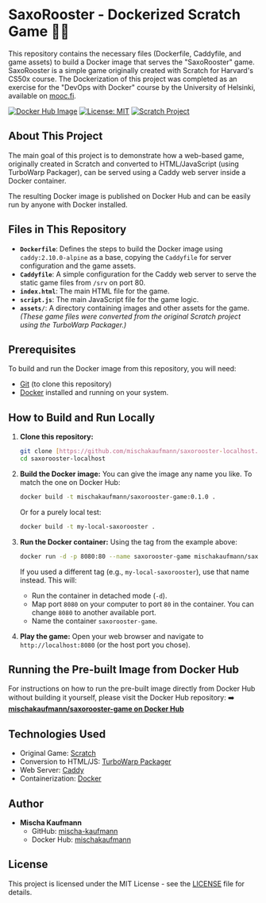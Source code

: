# SaxoRooster - Dockerized Scratch Game 🎷🐔

This repository contains the necessary files (Dockerfile, Caddyfile, and game assets) to build a Docker image that serves the "SaxoRooster" game. SaxoRooster is a simple game originally created with Scratch for Harvard's CS50x course. The Dockerization of this project was completed as an exercise for the "DevOps with Docker" course by the University of Helsinki, available on [mooc.fi](https://www.mooc.fi/en/).

[![Docker Hub Image](https://img.shields.io/badge/Docker%20Hub-mischakaufmann%2Fsaxorooster--game-blue?logo=docker)](https://hub.docker.com/r/mischakaufmann/saxorooster-game)
[![License: MIT](https://img.shields.io/badge/License-MIT-yellow.svg)](https://opensource.org/licenses/MIT)
[![Scratch Project](https://img.shields.io/badge/Scratch-View%20Project-orange.svg)](https://scratch.mit.edu/projects/1070411335/)

## About This Project

The main goal of this project is to demonstrate how a web-based game, originally created in Scratch and converted to HTML/JavaScript (using TurboWarp Packager), can be served using a Caddy web server inside a Docker container.

The resulting Docker image is published on Docker Hub and can be easily run by anyone with Docker installed.

## Files in This Repository

- **`Dockerfile`**: Defines the steps to build the Docker image using `caddy:2.10.0-alpine` as a base, copying the `Caddyfile` for server configuration and the game assets.
- **`Caddyfile`**: A simple configuration for the Caddy web server to serve the static game files from `/srv` on port 80.
- **`index.html`**: The main HTML file for the game.
- **`script.js`**: The main JavaScript file for the game logic.
- **`assets/`**: A directory containing images and other assets for the game.
    *(These game files were converted from the original Scratch project using the TurboWarp Packager.)*

## Prerequisites

To build and run the Docker image from this repository, you will need:
- [Git](https://git-scm.com/downloads) (to clone this repository)
- [Docker](https://docs.docker.com/get-docker/) installed and running on your system.

## How to Build and Run Locally

1.  **Clone this repository:**
    ```bash
    git clone [https://github.com/mischakaufmann/saxorooster-localhost.git](https://github.com/mischakaufmann/saxorooster-localhost.git)
    cd saxorooster-localhost
    ```

2.  **Build the Docker image:**
    You can give the image any name you like. To match the one on Docker Hub:
    ```bash
    docker build -t mischakaufmann/saxorooster-game:0.1.0 .
    ```
    Or for a purely local test:
    ```bash
    docker build -t my-local-saxorooster .
    ```

3.  **Run the Docker container:**
    Using the tag from the example above:
    ```bash
    docker run -d -p 8080:80 --name saxorooster-game mischakaufmann/saxorooster-game:0.1.0
    ```
    If you used a different tag (e.g., `my-local-saxorooster`), use that name instead.
    This will:
    - Run the container in detached mode (`-d`).
    - Map port `8080` on your computer to port `80` in the container. You can change `8080` to another available port.
    - Name the container `saxorooster-game`.

4.  **Play the game:**
    Open your web browser and navigate to `http://localhost:8080` (or the host port you chose).

## Running the Pre-built Image from Docker Hub

For instructions on how to run the pre-built image directly from Docker Hub without building it yourself, please visit the Docker Hub repository:
➡️ **[mischakaufmann/saxorooster-game on Docker Hub](https://hub.docker.com/r/mischakaufmann/saxorooster-game)**

## Technologies Used

- Original Game: [Scratch](https://scratch.mit.edu/projects/1070411335)
- Conversion to HTML/JS: [TurboWarp Packager](https://turbowarp.org/packager/)
- Web Server: [Caddy](https://caddyserver.com/)
- Containerization: [Docker](https://www.docker.com/)

## Author

* **Mischa Kaufmann**
    * GitHub: [mischa-kaufmann](https://github.com/mischa-kaufmann)
    * Docker Hub: [mischakaufmann](https://hub.docker.com/u/mischakaufmann)

## License

This project is licensed under the MIT License - see the [LICENSE](LICENSE) file for details.
